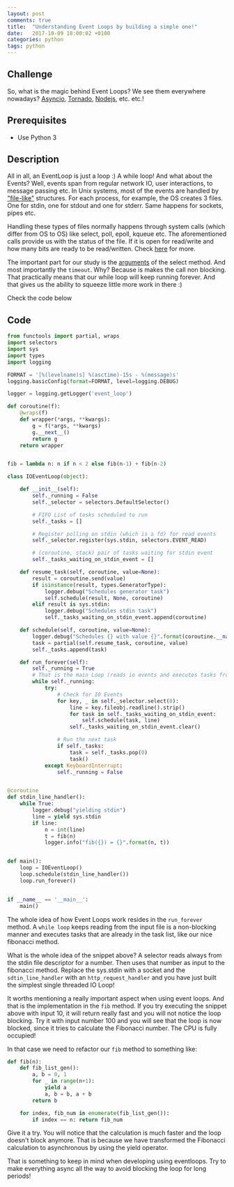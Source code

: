 ```yaml
---
layout: post
comments: true
title:  "Understanding Event Loops by building a simple one!"
date:   2017-10-09 18:00:02 +0100
categories: python
tags: python
---
```


## Challenge
So, what is the magic behind Event Loops? We see them everywhere nowadays? [Asyncio][asyncio-web], [Tornado][tornado-web], [Nodejs][nodejs-web], etc. etc.!

## Prerequisites
* Use Python 3 

## Description
All in all, an EventLoop is just a loop :) A while loop!
And what about the Events? Well, events span from regular network IO, user interactions, to message passing etc.
In Unix systems, most of the events are handled by ["file-like"][std-files] structures. For each process, for example, the OS creates 3 files. One for stdin, one for stdout and one for stderr. Same happens for sockets, pipes etc.

Handling these types of files normally happens through system calls (which differ from OS to OS) like select, poll, epoll, kqueue etc. The aforementioned calls provide us with the status of the file. If it is open for read/write and how many bits are ready to be read/written. Check [here][io-models] for more. 

The important part for our study is the [arguments][select-args] of the select method. And most importantly the `timeout`. Why? Because is makes the call non blocking. That practically means that our while loop will keep running forever. And that gives us the ability to squeeze little more work in there :)

Check the code below

## Code
```python
from functools import partial, wraps
import selectors
import sys
import types
import logging

FORMAT = '[%(levelname)s] %(asctime)-15s - %(message)s'
logging.basicConfig(format=FORMAT, level=logging.DEBUG)

logger = logging.getLogger('event_loop')

def coroutine(f):
    @wraps(f)
    def wrapper(*args, **kwargs):
        g = f(*args, **kwargs)
        g.__next__()
        return g
    return wrapper


fib = lambda n: n if n < 2 else fib(n-1) + fib(n-2)

class IOEventLoop(object):

    def __init__(self):
        self._running = False
        self._selector = selectors.DefaultSelector()

        # FIFO List of tasks scheduled to run
        self._tasks = []

        # Register polling on stdin (which is a fd) for read events
        self._selector.register(sys.stdin, selectors.EVENT_READ)

        # (coroutine, stack) pair of tasks waiting for stdin event
        self._tasks_waiting_on_stdin_event = []

    def resume_task(self, coroutine, value=None):
        result = coroutine.send(value)
        if isinstance(result, types.GeneratorType):
            logger.debug("Schedules generator task")
            self.schedule(result, None, coroutine)
        elif result is sys.stdin:
            logger.debug("Schedules stdin task")
            self._tasks_waiting_on_stdin_event.append(coroutine)

    def schedule(self, coroutine, value=None):
        logger.debug("Schedules {} with value {}".format(coroutine.__name__, value))
        task = partial(self.resume_task, coroutine, value)
        self._tasks.append(task)

    def run_forever(self):
        self._running = True
        # That is the main Loop (reads io events and executes tasks from the task list)
        while self._running:
            try:
                # Check for IO Events
                for key, _ in self._selector.select(0):
                    line = key.fileobj.readline().strip()
                    for task in self._tasks_waiting_on_stdin_event:
                        self.schedule(task, line)
                    self._tasks_waiting_on_stdin_event.clear()

                # Run the next task
                if self._tasks:
                    task = self._tasks.pop(0)
                    task()
            except KeyboardInterrupt:
                self._running = False


@coroutine
def stdin_line_handler():
    while True:
        logger.debug("yielding stdin")
        line = yield sys.stdin
        if line:
            n = int(line)
            t = fib(n)
            logger.info("fib({}) = {}".format(n, t))


def main():
    loop = IOEventLoop()
    loop.schedule(stdin_line_handler())
    loop.run_forever()


if __name__ == '__main__':
    main()
```

The whole idea of how Event Loops work resides in the `run_forever` method. A `while loop` keeps reading from the input file is a non-blocking manner and executes tasks that are already in the task list, like our nice fibonacci method.

What is the whole idea of the snippet above? A selector reads always from the stdin file descriptor for a number. Then uses that number as input to the fibonacci method. Replace the sys.stdin with a socket and the `sdtin_line_handler` with an `http_request_handler` and you have just built the simplest single threaded IO Loop!

It worths mentioning a really important aspect when using event loops. And that is the implementation in the `fib` method. If you try executing the snippet above with input 10, it will return really fast and you will not notice the loop blocking. Try it with input number 100 and you will see that the loop is now blocked, since it tries to calculate the Fibonacci number. The CPU is fully occupied!

In that case we need to refactor our `fib` method to something like:

```python
def fib(n):
    def fib_list_gen():
        a, b = 0, 1
        for _ in range(n+1):
            yield a
            a, b = b, a + b
        return b

    for index, fib_num in enumerate(fib_list_gen()):
        if index == n: return fib_num
```

Give it a try. You will notice that the calculation is much faster and the loop doesn't block anymore. That is because we have transformed the Fibonacci calculation to asynchronous by using the yield operator.

That is something to keep in mind when developing using eventloops. Try to make everything async all the way to avoid blocking the loop for long periods! 

[asyncio-web]: https://docs.python.org/3/library/asyncio.html
[tornado-web]: https://github.com/tornadoweb/tornado
[nodejs-web]: https://github.com/nodejs/node
[std-files]: http://www.learnlinux.org.za/courses/build/shell-scripting/ch01s04.html
[io-models]: https://acemood.github.io/2016/02/01/event-loop-in-javascript/
[select-args]: https://docs.python.org/3/library/select.html#select.select

